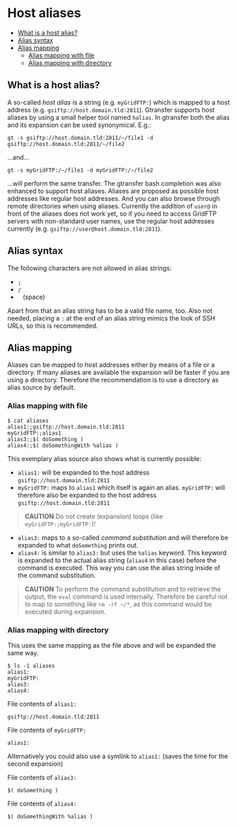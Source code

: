 # Host aliases #

* [What is a host alias?](#what-is-a-host-alias)
* [Alias syntax](#alias-syntax)
* [Alias mapping](#alias-mapping)
    * [Alias mapping with file](#alias-mapping-with-file)
    * [Alias mapping with directory](#alias-mapping-with-directory)

## What is a host alias? ##

A so-called *host alias* is a string (e.g. `myGridFTP:`) which is mapped to a
host address (e.g. `gsiftp://host.domain.tld:2811`). Gtransfer supports host
aliases by using a small helper tool named `halias`. In gtransfer both the
alias and its expansion can be used synonymical. E.g.:

```shell
gt -s gsiftp://host.domain.tld:2811/~/file1 -d gsiftp://host.domain.tld:2811/~/file2
```

...and...

```shell
gt -s myGridFTP:/~/file1 -d myGridFTP:/~/file2
```

...will perform the same transfer. The gtransfer bash completion was also
enhanced to support host aliases. Aliases are proposed as possible host
addresses like regular host addresses. And you can also browse through remote
directories when using aliases. Currently the addition of `user@` in front of
the aliases does not work yet, so if you need to access GridFTP servers with
non-standard user names, use the regular host addresses currently (e.g.
`gsiftp://user@host.domain.tld:2811`).

## Alias syntax ##

The following characters are not allowed in alias strings:

* `;`
* `/`
* ` ` (space)

Apart from that an alias string has to be a valid file name, too. Also not
needed, placing a `:` at the end of an alias string mimics the look of SSH URLs,
so this is recommended.

## Alias mapping ##

Aliases can be mapped to host addresses either by means of a file or a
directory. If many aliases are available the expansion will be faster if you are
using a directory. Therefore the recommendation is to use a directory as alias
source by default.

### Alias mapping with file ###

```shell
$ cat aliases
alias1:;gsiftp://host.domain.tld:2811
myGridFTP:;alias1
alias3:;$( doSomething )
alias4:;$( doSomethingWith %alias )
```

This exemplary alias source also shows what is currently possible:

* `alias1:` will be expanded to the host address `gsiftp://host.domain.tld:2811`
* `myGridFTP:` maps to `alias1` which itself is again an alias. `myGridFTP:`
will therefore also be expanded to the host address
`gsiftp://host.domain.tld:2811`

> **CAUTION**
> Do not create (expansion) loops (like `myGridFTP:;myGridFTP:`)!

* `alias3:` maps to a so-called *command substitution* and will therefore be
expanded to what `doSomething` prints out.
* `alias4:` is similar to `alias3:` but uses the `%alias` keyword. This keyword
is expanded to the actual alias string (`alias4` in this case) before the
command is executed. This way you can use the alias string inside of the command
substitution.

> **CAUTION**
> To perform the command substitution and to retrieve the output, the `eval`
> command is used internally. Therefore be careful not to map to something like
> `rm -rf ~/*`, as this command would be executed during expansion.

### Alias mapping with directory ###

This uses the same mapping as the file above and will be expanded the same way.

```
$ ls -1 aliases
alias1:
myGridFTP:
alias3:
alias4:
```

File contents of `alias1:`
```
gsiftp://host.domain.tld:2811
```

File contents of `myGridFTP:`
```
alias1:
```
Alternatively you could also use a symlink to `alias1:` (saves the time for the
second expansion)


File contents of `alias3:`
```
$( doSomething ) 
```

File contents of `alias4:`
```
$( doSomethingWith %alias )
```

